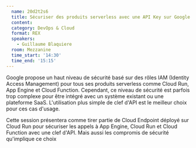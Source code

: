 ```yaml
---
  name: 20d2t2s6
  title: Sécuriser des produits serverless avec une API Key sur Google Cloud
  content:
  category: DevOps & Cloud
  format: REX
  speakers: 
    - Guillaume Blaquiere
  room: Mezzanine
  time_start: '14:30'
  time_end: '15:15'
---
```

Google propose un haut niveau de sécurité basé sur des rôles IAM (Identity Access Management) pour tous ses produits serverless comme Cloud Run, App Engine et Cloud Function. Cependant, ce niveau de sécurité est parfois trop complexe pour être intégré avec un système existant ou une plateforme SaaS. L'utilisation plus simple de clef d'API est le meilleur choix pour ces cas d'usage.

Cette session présentera comme tirer partie de Cloud Endpoint déployé sur Cloud Run pour sécuriser les appels à App Engine, Cloud Run et Cloud Function avec une clef d'API. Mais aussi les compromis de sécurité qu'implique ce choix
